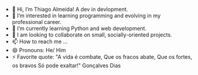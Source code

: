 - 👋 Hi, I’m Thiago Almeida! A dev in devlopment.
- 👀 I’m interested in learning programming and evolving in my professional career.
- 🌱 I’m currently learning Python and web development.
- 💞️ I am looking to collaborate on small, socially-oriented projects.
- 📫 How to reach me ...
- 😄 Pronouns: He/ Him
- ⚡ Favorite quote: "A vida é combate,
Que os fracos abate,
Que os fortes, os bravos
Só pode exaltar!"
Gonçalves Dias
<!---
thiago7Dev/thiago7Dev is a ✨ special ✨ repository because its `README.md` (this file) appears on your GitHub profile.
You can click the Preview link to take a look at your changes.
--->
